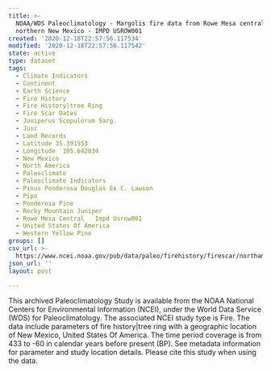```yaml
---
title: >-
  NOAA/WDS Paleoclimatology - Margolis fire data from Rowe Mesa central,
  northern New Mexico - IMPD USROW001
created: '2020-12-18T22:57:56.117534'
modified: '2020-12-18T22:57:56.117542'
state: active
type: dataset
tags:
  - Climate Indicators
  - Continent
  - Earth Science
  - Fire History
  - Fire History|tree Ring
  - Fire Scar Dates
  - Juniperus Scopulorum Sarg.
  - Jusc
  - Land Records
  - Latitude 35.391553
  - Longitude  105.642034
  - New Mexico
  - North America
  - Paleoclimate
  - Paleoclimate Indicators
  - Pinus Ponderosa Douglas Ex C. Lawson
  - Pipo
  - Ponderosa Pine
  - Rocky Mountain Juniper
  - Rowe Mesa Central   Impd Usrow001
  - United States Of America
  - Western Yellow Pine
groups: []
csv_url: >-
  https://www.ncei.noaa.gov/pub/data/paleo/firehistory/firescar/northamerica/supplemental/usrow001-Meta_row_central.csv
json_url: ''
layout: post

---
```

This archived Paleoclimatology Study is available from the NOAA National Centers for Environmental Information (NCEI), under the World Data Service (WDS) for Paleoclimatology. The associated NCEI study type is Fire. The data include parameters of fire history|tree ring with a geographic location of New Mexico, United States Of America. The time period coverage is from 433 to -60 in calendar years before present (BP). See metadata information for parameter and study location details. Please cite this study when using the data.
